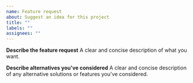 ```yaml
---
name: Feature request
about: Suggest an idea for this project
title: ""
labels: ""
assignees: ""
---
```


**Describe the feature request**
A clear and concise description of what you want.

**Describe alternatives you've considered**
A clear and concise description of any alternative solutions or features you've considered.
